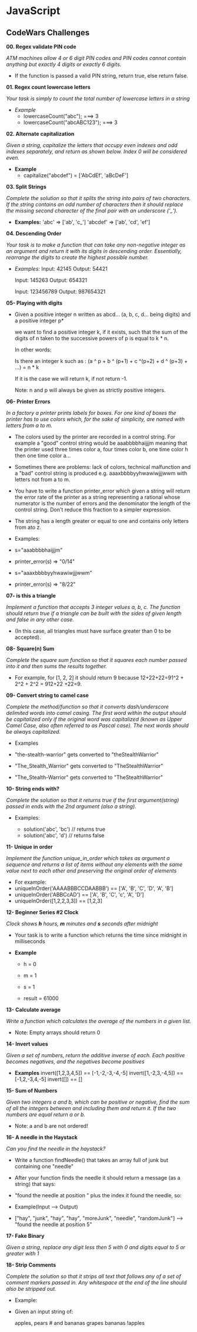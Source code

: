 # JavaScript

## CodeWars Challenges

**00. Regex validate PIN code**

_ATM machines allow 4 or 6 digit PIN codes and PIN codes cannot contain anything but exactly 4 digits or exactly 6 digits._

- If the function is passed a valid PIN string, return true, else return false.

**01. Regex count lowercase letters**

_Your task is simply to count the total number of lowercase letters in a string_

- _Example_
  - lowercaseCount("abc"); ===> 3
  - lowercaseCount("abcABC123"); ===> 3

**02. Alternate capitalization**

_Given a string, capitalize the letters that occupy even indexes and odd indexes separately, and return as shown below. Index 0 will be considered even._

- **Example**
  - capitalize("abcdef") = ['AbCdEf', 'aBcDeF']

**03. Split Strings**

_Complete the solution so that it splits the string into pairs of two characters. If the string contains an odd number of characters then it should replace the missing second character of the final pair with an underscore ('\_')._

- **Examples:**
  'abc' => ['ab', 'c_']
  'abcdef' => ['ab', 'cd', 'ef']

**04. Descending Order**

_Your task is to make a function that can take any non-negative integer as an argument and return it with its digits in descending order. Essentially, rearrange the digits to create the highest possible number._

- _Examples:_
  Input: 42145 Output: 54421

  Input: 145263 Output: 654321

  Input: 123456789 Output: 987654321

**05- Playing with digits**

- Given a positive integer n written as abcd... (a, b, c, d... being digits) and a positive integer p\*

  we want to find a positive integer k, if it exists, such that the sum of the digits of n taken to the successive powers of p is equal to k \* n.

  In other words:

  Is there an integer k such as : (a ^ p + b ^ (p+1) + c ^(p+2) + d ^ (p+3) + ...) = n \* k

  If it is the case we will return k, if not return -1.

  Note: n and p will always be given as strictly positive integers.

**06- Printer Errors**

_In a factory a printer prints labels for boxes. For one kind of boxes the printer has to use colors which, for the sake of simplicity, are named with letters from a to m._

- The colors used by the printer are recorded in a control string. For example a "good" control string would be aaabbbbhaijjjm meaning that the printer used three times color a, four times color b, one time color h then one time color a...

- Sometimes there are problems: lack of colors, technical malfunction and a "bad" control string is produced e.g. aaaxbbbbyyhwawiwjjjwwm with letters not from a to m.

- You have to write a function printer_error which given a string will return the error rate of the printer as a string representing a rational whose numerator is the number of errors and the denominator the length of the control string. Don't reduce this fraction to a simpler expression.

- The string has a length greater or equal to one and contains only letters from ato z.

- Examples:
- s="aaabbbbhaijjjm"
- printer_error(s) => "0/14"

- s="aaaxbbbbyyhwawiwjjjwwm"
- printer_error(s) => "8/22"

**07- is this a triangle**

_Implement a function that accepts 3 integer values a, b, c. The function should return true if a triangle can be built with the sides of given length and false in any other case._

- (In this case, all triangles must have surface greater than 0 to be accepted).

**08- Square(n) Sum**

_Complete the square sum function so that it squares each number passed into it and then sums the results together._

- For example, for [1, 2, 2] it should return 9 because 12+22+22=91^2 + 2^2 + 2^2 = 912+22 +22=9.

**09- Convert string to camel case**

_Complete the method/function so that it converts dash/underscore delimited words into camel casing. The first word within the output should be capitalized only if the original word was capitalized (known as Upper Camel Case, also often referred to as Pascal case). The next words should be always capitalized._

- Examples

- "the-stealth-warrior" gets converted to "theStealthWarrior"

- "The_Stealth_Warrior" gets converted to "TheStealthWarrior"

- "The_Stealth-Warrior" gets converted to "TheStealthWarrior"

**10- String ends with?**

_Complete the solution so that it returns true if the first argument(string) passed in ends with the 2nd argument (also a string)._

- Examples:

  - solution('abc', 'bc') // returns true
  - solution('abc', 'd') // returns false

**11- Unique in order**

_Implement the function unique_in_order which takes as argument a sequence and returns a list of items without any elements with the same value next to each other and preserving the original order of elements_

- For example:
- uniqueInOrder('AAAABBBCCDAABBB') == ['A', 'B', 'C', 'D', 'A', 'B']
- uniqueInOrder('ABBCcAD') == ['A', 'B', 'C', 'c', 'A', 'D']
- uniqueInOrder([1,2,2,3,3]) == [1,2,3]

**12- Beginner Series #2 Clock**

_Clock shows **h** hours, **m** minutes and **s** seconds after midnight_

- Your task is to write a function which returns the time since midnight in milliseconds

- **Example**

  - h = 0
  - m = 1
  - s = 1

  - result = 61000

**13- Calculate average**

_Write a function which calculates the average of the numbers in a given list._

- Note: Empty arrays should return 0

**14- Invert values**

_Given a set of numbers, return the additive inverse of each. Each positive becomes negatives, and the negatives become positives_

- **Examples**
  invert([1,2,3,4,5]) == [-1,-2,-3,-4,-5]
  invert([1,-2,3,-4,5]) == [-1,2,-3,4,-5]
  invert([]) == []

**15- Sum of Numbers**

_Given two integers a and b, which can be positive or negative, find the sum of all the integers between and including them and return it. If the two numbers are equal return a or b._

- Note: a and b are not ordered!

**16- A needle in the Haystack**

_Can you find the needle in the haystack?_

- Write a function findNeedle() that takes an array full of junk but containing one "needle"

- After your function finds the needle it should return a message (as a string) that says:

- "found the needle at position " plus the index it found the needle, so:

- Example(Input --> Output)

- ["hay", "junk", "hay", "hay", "moreJunk", "needle", "randomJunk"] --> "found the needle at position 5"

**17- Fake Binary**

_Given a string, replace any digit less then 5 with 0 and digits equal to 5 or greater with 1_

**18- Strip Comments**

_Complete the solution so that it strips all text that follows any of a set of comment markers passed in. Any whitespace at the end of the line should also be stripped out._

- Example:

- Given an input string of:

  apples, pears # and bananas
  grapes
  bananas !apples
